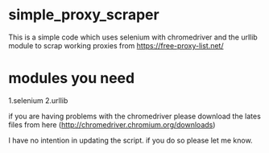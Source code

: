 # simple_proxy_scraper
This is a simple code which uses selenium with chromedriver and the urllib module to scrap working proxies from https://free-proxy-list.net/ 

# modules you need
1.selenium 
2.urllib

if you are having problems with the chromedriver please download the lates files from here (http://chromedriver.chromium.org/downloads) 

I have no intention in updating the script. if you do so please let me know. 
